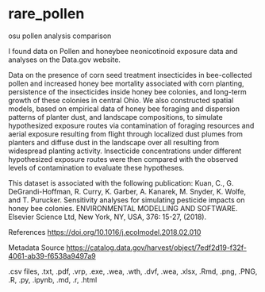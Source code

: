 # rare_pollen
osu pollen analysis comparison

I found data on Pollen and honeybee neonicotinoid exposure data and analyses on the Data.gov website.

Data on the presence of corn seed treatment insecticides in bee-collected pollen and increased honey bee mortality associated with corn planting, persistence of the insecticides inside honey bee colonies, and long-term growth of these colonies in central Ohio. We also constructed spatial models, based on empirical data of honey bee foraging and dispersion patterns of planter dust, and landscape compositions, to simulate hypothesized exposure routes via contamination of foraging resources and aerial exposure resulting from flight through localized dust plumes from planters and diffuse dust in the landscape over all resulting from widespread planting activity. Insecticide concentrations under different hypothesized exposure routes were then compared with the observed levels of contamination to evaluate these hypotheses.

This dataset is associated with the following publication: Kuan, C., G. DeGrandi-Hoffman, R. Curry, K. Garber, A. Kanarek, M. Snyder, K. Wolfe, and T. Purucker. Sensitivity analyses for simulating pesticide impacts on honey bee colonies. ENVIRONMENTAL MODELLING AND SOFTWARE. Elsevier Science Ltd, New York, NY, USA, 376: 15-27, (2018).




References
https://doi.org/10.1016/j.ecolmodel.2018.02.010

Metadata Source
https://catalog.data.gov/harvest/object/7edf2d19-f32f-4061-ab39-f6538a9497a9

.csv files, .txt, .pdf, .vrp, .exe, .wea, .wth, .dvf, .wea, .xlsx, .Rmd, .png, .PNG, .R, .py, .ipynb, .md, .r, .html